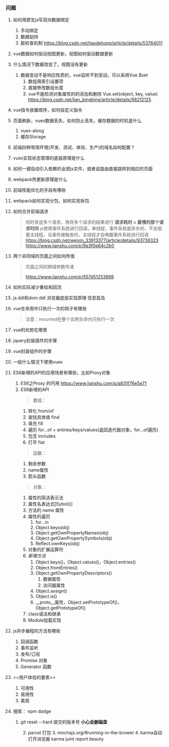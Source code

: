 ### 问题
1. 如何用原生js写双向数据绑定
	1. 手动绑定
	2. 数据劫持 
    3. 脏检查机制
	https://blog.csdn.net/liaodehong/article/details/53764011
2. vue数据如何驱动视图更新，视图如何驱动数据更新

3. 什么情况下数据改变了，视图没有更新 
	1. 数据变动不是响应性质的，vue监听不到变动，可以采用Vue.$set
		1. 数组用索引设置项
		2. 直接修改数组长度
		3. vue不能检测对象属性的的添加和删除 Vue.set(object, key, value)
	https://blog.csdn.net/lian_bingbing/article/details/98212125
4. vue指令放置顺序，如何自定义指令

5. 页面刷新，vuex数据丢失，如何防止丢失，缓存数据的时机是什么
	1. vuex-along
	2. 缓存Storage
6. 前端四种常用环境(开发、测试、体验、生产)的域名如何配置？

7. vuex实现状态管理的底层原理是什么

8. 如何一键自动引入依赖的全部js文件，或者说路由直接跳转到相应的页面

9. webpack热更新原理是什么

10. 前端性能优化的手段有哪些

11. webpack如何实现分包，如何实现拆包

12. 如何合并前端请求

    > 同时发送多个请求，再将多个请求的结果进行
    > **请求耗时 = 最慢的那个请求时间**
    > js使用事件系统进行回调，单线程，事件系统是异步的，不会阻塞主线程，当事件被触发时，主线程才会唤醒事件系统进行回调
    > <https://blog.csdn.net/weixin_33913377/article/details/93736323>
    > <https://www.jianshu.com/p/9a3f0e84c2b0>

13. 两个非同域的页面之间如何传值

    > 页面之间的跨域参数传递
    >
    > <https://www.jianshu.com/p/557d51253698>

14. 如何实际减少重绘和回流

15. js.ddl和dom.ddl 浏览器底层实现原理 信息孤岛

16. vue生命周中只执行一次的钩子有哪些

    > 注意：mounted在整个实例生命内只执行一次 

17. vue的优势在哪里

18. jquery封装插件的步骤

19. vue封装组件的步骤

20. 一般什么情况下使用vuex

21. ES6新增的API的应用场景有哪些，比如Proxy对象
	1. ES6之Proxy 的巧用
		https://www.jianshu.com/p/a831f76e5e71
	2. ES6新增的API
        > 数组： 
        1. 转化 from/of
        2. 查找具体值 find
        3. 填充 fill
        4. 遍历 for...of + entries/keys/values(返回迭代器对象，for...of遍历)
        5. 包含 includes
        6. 打平 flat
        > 函数：
        1. 剩余参数
        2. name属性
        3. 箭头函数
        > 对象：
        1. 属性的简洁表示法
        2. 属性名表达式[Sybol()]
        3. 方法的 name 属性
        4. 属性的遍历
            1. for...in
            2. Object.keys(obj)
            3. Object.getOwnPropertyNames(obj)
            4. Object.getOwnPropertySymbols(obj)
            5. Reflect.ownKeys(obj)
        5. 对象的扩展运算符
        6. *新增方法*
            1. Object.keys()，Object.values()，Object.entries()
            2. Object.fromEntries()
            3. Object.getOwnPropertyDescriptors()
                1. 数据属性
                2. 访问器属性
            4. Object.assign()
            5. Object.is()
            6. __proto__属性，Object.setPrototypeOf()，Object.getPrototypeOf()
        7. class语法和继承
        8. Module加载实现
		
	
22. js异步编程的方法有哪些
	1. 回调函数
	2. 事件监听
	3. 发布/订阅
	4. Promise 对象
	5. Generator 函数

23. <<用户体验的要素>>
    1. 可用性
    2. 易用性
    3. 美观
       

24. 搜索： npm dadge

    1. git reset --hard 提交的版本号 **小心会删磁盘**

          2. parcel 打包
             3. mochajs.org/#running-in-the-brower
             4. karma自动打开浏览器 karma juint report beauty